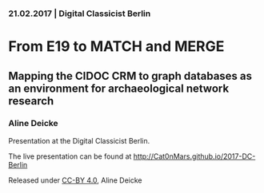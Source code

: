### 21.02.2017 | Digital Classicist Berlin

# From E19 to MATCH and MERGE

## Mapping the CIDOC CRM to graph databases as an environment for archaeological network research

### Aline Deicke

Presentation at the Digital Classicist Berlin.

The live presentation can be found at http://Cat0nMars.github.io/2017-DC-Berlin

Released under [CC-BY 4.0](https://creativecommons.org/licenses/by/4.0/), Aline Deicke
